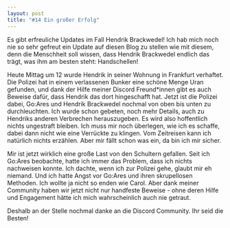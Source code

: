 ```yaml
---
layout: post
title: "#14 Ein großer Erfolg"
---
```


Es gibt erfreuliche Updates im Fall Hendrik Brackwedel!
Ich hab mich noch nie so sehr gefreut ein Update auf diesen Blog zu stellen wie mit diesem, denn die Menschheit soll wissen, dass Hendrik Brackwedel endlich das trägt, was ihm am besten steht: Handschellen!

Heute Mittag um 12 wurde Hendrik in seiner Wohnung in Frankfurt verhaftet. Die Polizei hat in einem verlassenen Bunker eine schöne Menge Uran gefunden, und dank der Hilfe meiner Discord Freund*innen gibt es auch Beweise dafür, dass Hendrik das dort hingeschafft hat. Jetzt ist die Polizei dabei, Go:Ares und Hendrik Brackwedel nochmal von oben bis unten zu durchleuchten. Ich wurde schon gebeten, noch mehr Details, auch zu Hendriks anderen Verbrechen herauszugeben. Es wird also hoffentlich nichts ungestraft bleiben.
Ich muss mir noch überlegen, wie ich es schaffe, dabei dann nicht wie eine Verrückte zu klingen. Vom Zeitreisen kann ich natürlich nichts erzählen. Aber mir fällt schon was ein, da bin ich mir sicher.

Mir ist jetzt wirklich eine große Last von den Schultern gefallen. Seit ich Go:Ares beobachte, hatte ich immer das Problem, dass ich nichts nachweisen konnte. Ich dachte, wenn ich zur Polizei gehe, glaubt mir eh niemand. Und ich hatte Angst vor Go:Ares und ihren skrupellosen Methoden. Ich wollte ja nicht so enden wie Carol. Aber dank meiner Community haben wir jetzt nicht nur handfeste Beweise - ohne deren Hilfe und Engagement hätte ich mich wahrscheinlich auch nie getraut.

Deshalb an der Stelle nochmal danke an die Discord Community. Ihr seid die Besten!

